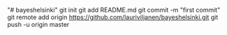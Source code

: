 "# bayeshelsinki"  git init git add README.md git commit -m "first commit" git remote add origin https://github.com/lauriviljanen/bayeshelsinki.git git push -u origin master
